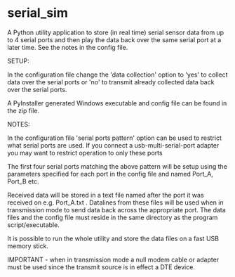 # serial_sim
A Python utility application to store (in real time) serial sensor data from up to 4 serial ports and then play the data 
back over the same serial port at a later time. See the notes in the config file.


SETUP:

In the configuration file change the 'data collection' option to 'yes' to collect data over the serial ports or 'no' to
transmit already collected data back over the serial ports.

A PyInstaller generated Windows executable and config file can be found in the zip file.

NOTES:

In the configuration file 'serial ports pattern' option can be used to restrict what serial ports are used. If you 
connect a usb-multi-serial-port adapter you may want to restrict operation to only these ports

The first four serial ports matching the above pattern will be setup using the parameters specified for each port in
the config file and named Port_A, Port_B etc.

Received data will be stored in a text file named after the port it was received on e.g. Port_A.txt . Datalines from
these files will be used when in transmission mode to send data back across the appropriate port. The data files and
the config file must reside in the same directory as the program script/executable.

It is possible to run the whole utility and store the data files on a fast USB memory stick.

IMPORTANT - when in transmission mode a null modem cable or adapter must be used since the transmit source is in effect 
 a DTE device.
 
 
